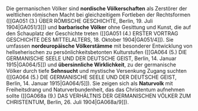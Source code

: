 
Die germanischen Völker sind **nordische Völkerschaften** als Zerstörer der weltlichen römischen Macht bei gleichzeitigem Fortleben der Rechtsformen ([[GA051 (3.) ÜBER RÖMISCHE GESCHICHTE, Berlin, 19. Juli 1904|GA051/3]]) und **barbarische Völker** ohne Gesittung und Kunst, die auf den Schauplatz der Geschichte treten ([[GA051 (4.) ERSTER VORTRAG GESCHICHTE DES MITTELALTERS, 18. Oktober 1904|GA051/4]]). Sie umfassen **nordeuropäische Völkerstämme** mit besonderer Entwicklung von hellseherischen zu persönlichkeitsbetonten Kulturstufen ([[GA064 (5.) DIE GERMANISCHE SEELE UND DER DEUTSCHE GEIST, Berlin, 14. Januar 1915|GA064/5]]) und **übersinnliche Wirklichkeit**, zu der germanische Völker durch tiefe **Sehnsucht** und mystische Versenkung Zugang suchten ([[GA064 (5.) DIE GERMANISCHE SEELE UND DER DEUTSCHE GEIST, Berlin, 14. Januar 1915|GA064/5]]). Sie zeigen sich als **Naturvolk** mit Freiheitsdrang und Naturverbundenheit, das das Christentum aufnehmen sollte ([[GA068a (9.) DAS VERHÄLTNIS DER GERMANISCHEN VÖLKER ZUM CHRISTENTUM, Berlin, 26. Juli 1904|GA068a/9]]).
